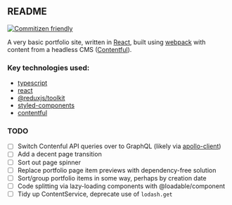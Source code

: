 ## README

[![Commitizen friendly](https://img.shields.io/badge/commitizen-friendly-brightgreen.svg)](http://commitizen.github.io/cz-cli/)

A very basic portfolio site, written in [React](https://reactjs.org/), built using [webpack](https://webpack.js.org/) with content from a headless CMS ([Contentful](contentful.com/)).

### Key technologies used:

- [typescript](https://www.typescriptlang.org/)
- [react](https://reactjs.org/)
- [@reduxjs/toolkit](https://redux-toolkit.js.org/)
- [styled-components](https://styled-components.com/)
- [contentful](https://www.contentful.com/)

### TODO

- [ ] Switch Contenful API queries over to GraphQL (likely via [apollo-client](https://www.npmjs.com/package/apollo-client))
- [ ] Add a decent page transition
- [ ] Sort out page spinner
- [ ] Replace portfolio page item previews with dependency-free solution
- [ ] Sort/group portfolio items in some way, perhaps by creation date
- [ ] Code splitting via lazy-loading components with @loadable/component
- [ ] Tidy up ContentService, deprecate use of `lodash.get`
